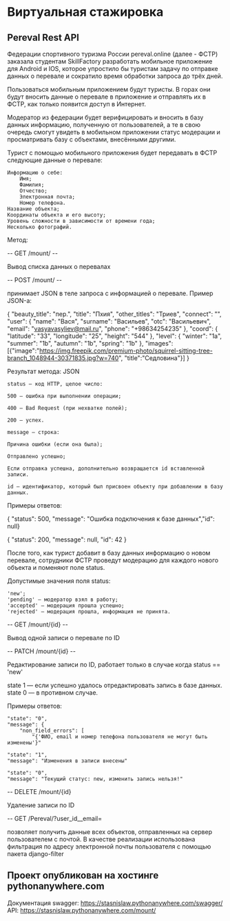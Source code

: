 # **Виртуальная стажировка**

## **Pereval Rest API**

Федерации спортивного туризма России pereval.online (далее - ФСТР) заказала студентам SkillFactory разработать мобильное приложение для Android и IOS, которое упростило бы туристам задачу по отправке данных о перевале и сократило время обработки запроса до трёх дней.

Пользоваться мобильным приложением будут туристы. В горах они будут вносить данные о перевале в приложение и отправлять их в ФСТР, как только появится доступ в Интернет.

Модератор из федерации будет верифицировать и вносить в базу данных информацию, полученную от пользователей, а те в свою очередь смогут увидеть в мобильном приложении статус модерации и просматривать базу с объектами, внесёнными другими.

Турист с помощью мобильного приложения будет передавать в ФСТР следующие данные о перевале:

    Информацию о себе:
        Имя;
        Фамилия;
        Отчество;
        Электронная почта;
        Номер телефона.
    Название объекта;
    Координаты объекта и его высоту;
    Уровень сложности в зависимости от времени года;
    Несколько фотографий.

Метод:

-- GET /mount/ --

Вывод списка данных о перевалах

-- POST /mount/ --

принимает JSON в теле запроса с информацией о перевале. Пример JSON-а:

{
    "beauty_title": "пер.",
    "title": "Пхия",
    "other_titles": "Триев",
    "connect": "",
    "user": {
        "name": "Вася",
        "surname": "Васильев",
        "otc": "Васильевич",
        "email": "vasyavasyliev@mail.ru",
        "phone": "+98634254235"
    },
    "coord": {
        "latitude": "33",
        "longitude": "25",
        "height": "544"
    },
    "level": {
        "winter": "1a",
        "summer": "1b",
        "autumn": "1b",
        "spring": "1b"
    },
    "images": [{"image":"https://img.freepik.com/premium-photo/squirrel-sitting-tree-branch_1048944-30371835.jpg?w=740", "title":"Седловина"}]
}

Результат метода: JSON

    status — код HTTP, целое число:

    500 — ошибка при выполнении операции;

    400 — Bad Request (при нехватке полей);

    200 — успех.

    message — строка:

    Причина ошибки (если она была);

    Отправлено успешно;

    Если отправка успешна, дополнительно возвращается id вставленной записи.

    id — идентификатор, который был присвоен объекту при добавлении в базу данных.

Примеры oтветов:

{ "status": 500, "message": "Ошибка подключения к базе данных","id": null}

{ "status": 200, "message": null, "id": 42 }

После того, как турист добавит в базу данных информацию о новом перевале, сотрудники ФСТР проведут модерацию для каждого нового объекта и поменяют поле status.

Допустимые значения поля status:

    'new';
    'pending' — модератор взял в работу;
    'accepted' — модерация прошла успешно;
    'rejected' — модерация прошла, информация не принята.


-- GET /mount/{id} -- 

Вывод одной записи о перевале по ID


-- PATCH /mount/{id} --

Редактирование записи по ID, работает только в случае когда status == 'new'

state 1 — если успешно удалось отредактировать запись в базе данных.
state 0 — в противном случае.

Примеры ответов:

    "state": "0",
    "message": {
        "non_field_errors": [
            "{'ФИО, email и номер телефона пользователя не могут быть изменены'}"

    "state": "1",
    "message": "Изменения в записи внесены"

    "state": "0",
    "message": "Текущий статус: new, изменить запись нельзя!"


-- DELETE /mount/{id}

Удаление записи по ID 

-- GET /Pereval/?user_id__email=<email>

позволяет получить данные всех объектов, отправленных на сервер пользователем с почтой.
В качестве реализации использована фильтрация по адресу электронной почты пользователя с помощью пакета django-filter


## Проект опубликован на хостинге pythonanywhere.com

Документация swagger: https://stasnislaw.pythonanywhere.com/swagger/
API: https://stasnislaw.pythonanywhere.com/mount/

